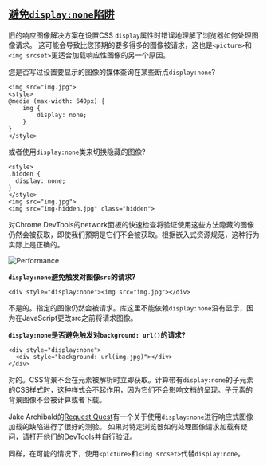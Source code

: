 ## [避免```display:none```陷阱](https://images.guide/#display-none-trap)

旧的响应图像解决方案在设置CSS ```display```属性时错误地理解了浏览器如何处理图像请求。
这可能会导致比您预期的要多得多的图像被请求，这也是```<picture>```和```<img srcset>```更适合加载响应性图像的另一个原因。

您是否写过设置要显示的图像的媒体查询在某些断点```display:none```?

```
<img src="img.jpg">
<style>
@media (max-width: 640px) {
    img {
        display: none;
    }
}
</style>
```

或者使用```display:none```类来切换隐藏的图像?

```
<style>
.hidden {
  display: none;
}
</style>
<img src="img.jpg">
<img src=“img-hidden.jpg" class="hidden">
```

对Chrome DevTools的network面板的快速检查将验证使用这些方法隐藏的图像仍然会被获取，即使我们预期是它们不会被获取。根据嵌入式资源规范，这种行为实际上是正确的。

![Performance](https://images.guide/images/book-images/display-none-images-large.jpg)

**```display:none```避免触发对图像```src```的请求?**

```<div style="display:none"><img src="img.jpg"></div>```

不是的。指定的图像仍然会被请求。库这里不能依赖```display:none```没有显示，因为在JavaScript更改src之前将请求图像。

**```display:none```是否避免触发对```background: url()```的请求?**

```
<div style="display:none">
  <div style="background: url(img.jpg)"></div>
</div>
```

对的。CSS背景不会在元素被解析时立即获取。计算带有```display:none```的子元素的CSS样式时，这种样式会不起作用，因为它们不会影响文档的呈现。子元素的背景图像不会被计算或者下载。

Jake Archibald的[Request Quest](https://jakearchibald.github.io/request-quest/)有一个关于使用```display:none```进行响应式图像加载的缺陷进行了很好的测验。 如果对特定浏览器如何处理图像请求加载有疑问，请打开他们的DevTools并自行验证。

同样，在可能的情况下，使用```<picture>```和```<img srcset>```代替```display:none```。
